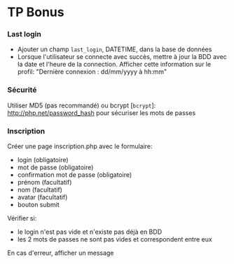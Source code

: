 # TP Bonus

### Last login

- Ajouter un champ `last_login`, DATETIME, dans la base de données
- Lorsque l'utilisateur se connecte avec succès, mettre à jour la BDD avec la date et l'heure de la connection. Afficher cette information sur le profil: "Dernière connexion : dd/mm/yyyy à hh:mm"

### Sécurité

Utiliser MD5 (pas recommandé) ou bcrypt [`bcrypt`]: <http://php.net/password_hash> pour sécuriser les mots de passes
### Inscription

Créer une page inscription.php avec le formulaire:

- login (obligatoire)
- mot de passe (obligatoire)
- confirmation mot de passe (obligatoire)
- prénom (facultatif)
- nom (facultatif)
- avatar (facultatif)
- bouton submit

Vérifier si:

- le login n'est pas vide et n'existe pas déjà en BDD
- les 2 mots de passes ne sont pas vides et correspondent entre eux

En cas d'erreur, afficher un message
